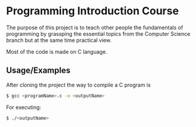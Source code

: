 
# Programming Introduction Course

The purpose of this project is to teach other people the fundamentals of programming 
by grassping the essential topics from the Computer Science branch but at the same time practical 
view.

Most of the code is made on C language.




## Usage/Examples
After cloning the project the way to compile a C program is 
```bash
$ gcc <programName>.c -o <outputName>

```
For executing:
```bash
$ ./<outputName>

```
